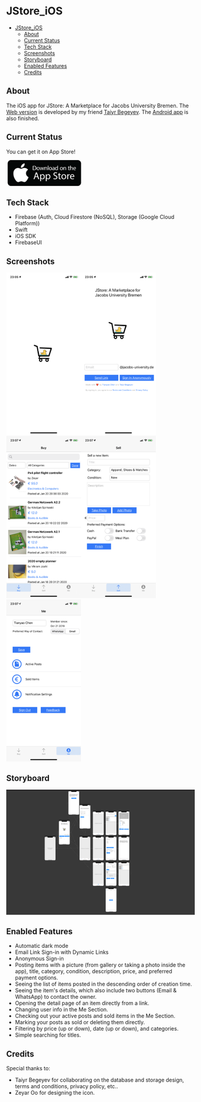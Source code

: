 # JStore_iOS

* [JStore_iOS](#jstore_ios)
  * [About](#about)
  * [Current Status](#current-status)
  * [Tech Stack](#tech-stack)
  * [Screenshots](#screenshots)
  * [Storyboard](#storyboard)
  * [Enabled Features](#enabled-features)
  * [Credits](#credits)

## About

The iOS app for JStore: A Marketplace for Jacobs University Bremen. The [Web version](jstore.xyz) is developed by
my friend [Taiyr Begeyev](https://github.com/taiyrbegeyev). The [Android app](https://github.com/tillchen/JStore_iOS) is also finished.

## Current Status

You can get it on App Store!

[<img src="images/App_Store_button.png" alt="App Store button" width="200">](https://apps.apple.com/us/app/jstore/id1492876079)

## Tech Stack

* Firebase (Auth, Cloud Firestore (NoSQL), Storage (Google Cloud Platform))
* Swift
* iOS SDK
* FirebaseUI

## Screenshots

<img src="images/SplashScreen.PNG" alt="splash_screen" width="200"/><img src="images/Login.PNG" alt="login" width="200"/><img src="images/Buy.PNG" alt="buy" width="200"/><img src="images/Sell.PNG" alt="sell" width="200"/><img src="images/Me.PNG" alt="me" width="200"/>

## Storyboard

![storyboard](/images/JStore_iOS_storyboard.png)

## Enabled Features

* Automatic dark mode
* Email Link Sign-in with Dynamic Links
* Anonymous Sign-in
* Posting items with a picture (from gallery or taking a photo inside the app),
title, category, condition, description, price, and preferred payment options.
* Seeing the list of items posted in the descending order of creation time.
* Seeing the item's details, which also include two buttons (Email & WhatsApp) to contact the owner.
* Opening the detail page of an item directly from a link.
* Changing user info in the Me Section.
* Checking out your active posts and sold items in the Me Section.
* Marking your posts as sold or deleting them directly.
* Filtering by price (up or down), date (up or down), and categories.
* Simple searching for titles.

## Credits

Special thanks to:

* Taiyr Begeyev for collaborating on the database and storage design, terms and conditions, privacy policy, etc..
* Zeyar Oo for designing the icon.
